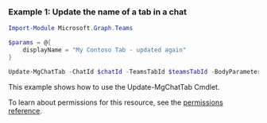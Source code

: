 ### Example 1: Update the name of a tab in a chat

```powershellImport-Module Microsoft.Graph.Teams

$params = @{
	displayName = "My Contoso Tab - updated again"
}

Update-MgChatTab -ChatId $chatId -TeamsTabId $teamsTabId -BodyParameter $params
```
This example shows how to use the Update-MgChatTab Cmdlet.
To learn about permissions for this resource, see the [permissions reference](/graph/permissions-reference).


